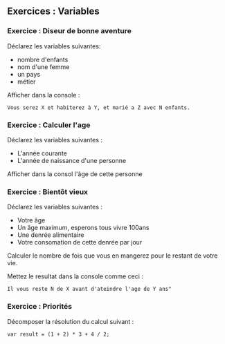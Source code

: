 ## Exercices : Variables

### Exercice  : Diseur de bonne aventure

Déclarez les variables suivantes: 
- nombre d'enfants
- nom d'une femme
- un pays
- métier

Afficher dans la console : 

`Vous serez X et habiterez à Y, et marié a Z avec N enfants.`

### Exercice : Calculer l'age

Déclarez les variables suivantes : 
* L'année courante
* L'année de naissance d'une personne

Afficher dans la consol l'âge de cette personne

### Exercice : Bientôt vieux

Déclarez les variables suivantes : 
* Votre âge 
* Un âge maximum, esperons tous vivre 100ans 
* Une denrée alimentaire 
* Votre consomation de cette denrée par jour

Calculer le nombre de fois que vous en mangerez pour le restant de votre vie.

Mettez le resultat dans la console comme ceci : 

`Il vous reste N de X avant d'ateindre l'age de Y ans"`

### Exercice : Priorités 

Décomposer la résolution du calcul suivant : 

`var result = (1 + 2) * 3 + 4 / 2;`










